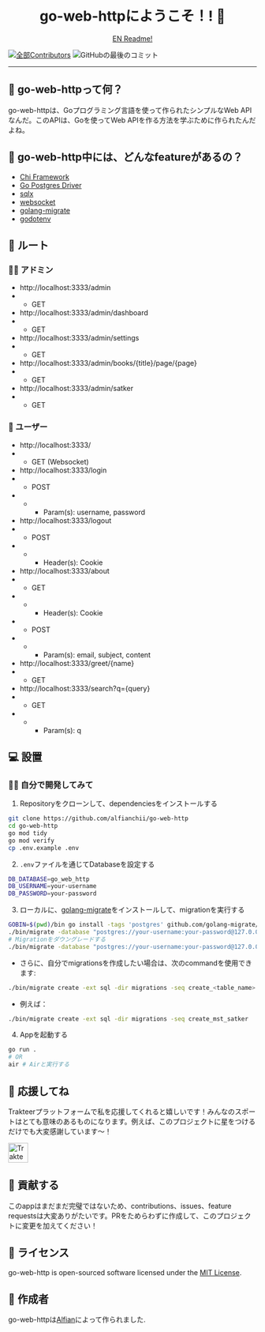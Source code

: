 <div align="center">
	<h1>go-web-httpにようこそ！! 👋</h1>
	<a href="https://github.com/alfianchii/go-web-http/blob/main/en-readme.md" target="_blank">EN Readme!</a>
</div>

[![全部Contributors](https://img.shields.io/github/contributors/alfianchii/go-web-http)](https://github.com/alfianchii/go-web-http/graphs/contributors)
![GitHubの最後のコミット](https://img.shields.io/github/last-commit/alfianchii/go-web-http)

---

<h2 id="about">🤔 go-web-httpって何？</h2>

<p>go-web-httpは、Goプログラミング言語を使って作られたシンプルなWeb APIなんだ。このAPIは、Goを使ってWeb APIを作る方法を学ぶために作られたんだよね。</p>

<h2 id="features">🤨 go-web-http中には、どんなfeatureがあるの？</h2>

-   [Chi Framework](https://github.com/go-chi/chi)
-   [Go Postgres Driver](https://github.com/lib/pq)
-   [sqlx](https://github.com/jmoiron/sqlx)
-   [websocket](https://github.com/gorilla/websocket)
-   [golang-migrate](https://github.com/gorilla/websocket)
-   [godotenv](https://github.com/gorilla/websocket)

<h2 id="routes">👤 ルート</h2>

### 👨‍🏫 アドミン

-   http://localhost:3333/admin
- - GET
-   http://localhost:3333/admin/dashboard
- - GET
-   http://localhost:3333/admin/settings
- - GET
-   http://localhost:3333/admin/books/{title}/page/{page}
- - GET
-   http://localhost:3333/admin/satker
- - GET

### 🧗 ユーザー

-   http://localhost:3333/
- - GET (Websocket)
-   http://localhost:3333/login
- - POST
- - - Param(s): username, password
-   http://localhost:3333/logout
- - POST
- - - Header(s): Cookie
-   http://localhost:3333/about
- - GET
- - - Header(s): Cookie
- - POST
- - - Param(s): email, subject, content
-   http://localhost:3333/greet/{name}
- - GET
-   http://localhost:3333/search?q={query}
- - GET
- - - Param(s): q

<h2 id="installation">💻 設置</h2>

<h3 id="develop-yourself">🏃‍♂️ 自分で開発してみて</h3>

1. Repositoryをクローンして、dependenciesをインストールする
```bash
git clone https://github.com/alfianchii/go-web-http
cd go-web-http
go mod tidy
go mod verify
cp .env.example .env
```

2. `.env`ファイルを通じてDatabaseを設定する
```bash
DB_DATABASE=go_web_http
DB_USERNAME=your-username
DB_PASSWORD=your-password
```

3. ローカルに、[golang-migrate](https://github.com/gorilla/websocket)をインストールして、migrationを実行する
```bash
GOBIN=$(pwd)/bin go install -tags 'postgres' github.com/golang-migrate/migrate/v4/cmd/migrate@latest
./bin/migrate -database "postgres://your-username:your-password@127.0.0.1:5432/go_web_http?sslmode=disable" -path ./migrations up
# Migrationをダウングレードする
./bin/migrate -database "postgres://your-username:your-password@127.0.0.1:5432/go_web_http?sslmode=disable" -path ./migrations down
```

- さらに、自分でmigrationsを作成したい場合は、次のcommandを使用できます:
```bash
./bin/migrate create -ext sql -dir migrations -seq create_<table_name>
```
- 例えば：
```bash
./bin/migrate create -ext sql -dir migrations -seq create_mst_satker
```

4. Appを起動する
```bash
go run .
# OR
air # Airと実行する
```

<h2 id="support">💌 応援してね</h2>

<p>Trakteerプラットフォームで私を応援してくれると嬉しいです！みんなのスポートはとても意味のあるものになります。例えば、このプロジェクトに星をつけるだけでも大変感謝しています〜！</p>

<a href="https://trakteer.id/alfianchii/tip" target="_blank"><img id="wse-buttons-preview" src="https://cdn.trakteer.id/images/embed/trbtn-red-5.png" height="40" style="border:0px;height:40px;" alt="Trakteer Me"></a>

<h2 id="contribution">🤝 貢献する</h2>

<p>このappはまだまだ完璧ではないため、contributions、issues、feature requestsは大変ありがたいです。PRをためらわずに作成して、このプロジェクトに変更を加えてください！</p>

<h2 id="license">📝 ライセンス</h2>

go-web-http is open-sourced software licensed under the [MIT License](./LICENSE).

<h2 id="author">🧍 作成者</h2>

<p>go-web-httpは<a href="https://instagram.com/alfianchii">Alfian</a>によって作られました</a>.</p>
